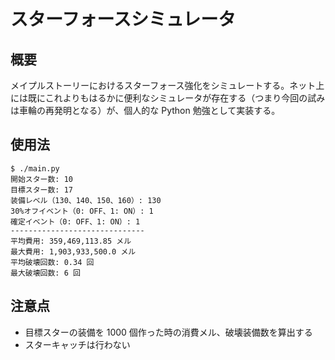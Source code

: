 # スターフォースシミュレータ

## 概要

メイプルストーリーにおけるスターフォース強化をシミュレートする。ネット上には既にこれよりもはるかに便利なシミュレータが存在する（つまり今回の試みは車輪の再発明となる）が、個人的な Python 勉強として実装する。

## 使用法

```
$ ./main.py
開始スター数: 10
目標スター数: 17
装備レベル（130、140、150、160）: 130
30%オフイベント（0: OFF、1: ON）: 1
確定イベント（0: OFF、1: ON）: 1
------------------------------
平均費用: 359,469,113.85 メル
最大費用: 1,903,933,500.0 メル
平均破壊回数: 0.34 回
最大破壊回数: 6 回
```

## 注意点

- 目標スターの装備を 1000 個作った時の消費メル、破壊装備数を算出する
- スターキャッチは行わない
